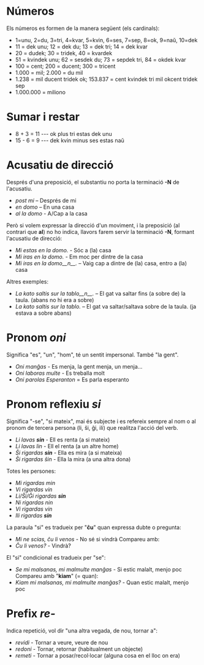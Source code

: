 # Números

Els números es formen de la manera següent (els cardinals):

- 1=unu, 2=du, 3=tri, 4=kvar, 5=kvin, 6=ses, 7=sep, 8=ok, 9=naŭ, 10=dek
- 11 = dek unu; 12 = dek du; 13 = dek tri; 14 = dek kvar
- 20 = dudek; 30 = tridek, 40 = kvardek
- 51 = kvindek unu; 62 = sesdek du; 73 = sepdek tri, 84 = okdek kvar
- 100 = cent; 200 = ducent; 300 = tricent
- 1.000 = mil; 2.000 = du mil
- 1.238 = mil ducent tridek ok; 153.837 = cent kvindek tri mil okcent tridek sep
- 1.000.000 = miliono

# Sumar i restar
- 8 + 3 = 11 --- ok plus tri estas dek unu
- 15 - 6 = 9 --- dek kvin minus ses estas naŭ

# Acusatiu de direcció

Després d'una preposició, el substantiu no porta la terminació __-N__ de l'acusatiu.

- *post mi* – Després de mi
- *en domo* – En una casa
- *al la domo* - A/Cap a la casa

Però si volem expressar la direcció d'un moviment, i la preposició (al contrari que __al__) no ho indica, llavors farem servir la terminació __-N__, formant l'acusatiu de direcció:

- *Mi estas en la domo.* - Sóc a (la) casa
- *Mi iras en la domo.* - Em moc per dintre de la casa
- *Mi iras en la domo__n__.* – Vaig cap a dintre de (la) casa, entro a (la) casa

Altres exemples:

- *La kato saltis sur la tablo__n__.* – El gat va saltar fins (a sobre de) la taula. (abans no hi era a sobre)
- *La kato saltis sur la tablo.* – El gat va saltar/saltava sobre de la taula. (ja estava a sobre abans)

# Pronom *oni*

Significa "es", "un", "hom", té un sentit impersonal. També "la gent".

- *Oni manĝas* - Es menja, la gent menja, un menja...
- *Oni laboras multe* - Es treballa molt
- *Oni parolas Esperanton* = Es parla esperanto

# Pronom reflexiu *si*

Significa "-se", "si mateix", mai és subjecte i es refereix sempre al nom o al pronom de tercera persona (li, ŝi, ĝi, ili) que realitza l'acció del verb.

- *Li lavas __sin__* - Ell es renta (a si mateix)
- *Li lavas lin* - Ell el renta (a un altre home)
- *Ŝi rigardas __sin__* - Ella es mira (a si mateixa)
- *Ŝi rigardas ŝin* - Ella la mira (a una altra dona)

Totes les persones:

- *Mi rigardas min*
- *Vi rigardas vin*
- *Li/Ŝi/Ĝi rigardas __sin__*
- *Ni rigardas nin*
- *Vi rigardas vin*
- *Ili rigardas __sin__*

La paraula "si" es tradueix per "__ĉu__" quan expressa dubte o pregunta:
- *Mi ne scias, ĉu li venos* - No sé si vindrà
Compareu amb:
- *Ĉu li venos?* - Vindrà?

El "si" condicional es tradueix per "se":
- *Se mi malsanas, mi malmulte manĝas* - Si estic malalt, menjo poc
Compareu amb "__kiam__" (= quan):
- *Kiam mi malsanas, mi malmulte manĝas?* - Quan estic malalt, menjo poc

# Prefix *re-*

Indica repetició, vol dir "una altra vegada, de nou, tornar a":

- *revidi* - Tornar a veure, veure de nou
- *redoni* - Tornar, retornar (habitualment un objecte)
- *remeti* - Tornar a posar/recol·locar (alguna cosa en el lloc on era)
